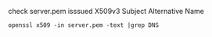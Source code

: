 check server.pem isssued X509v3 Subject Alternative Name
```
openssl x509 -in server.pem -text |grep DNS
```
